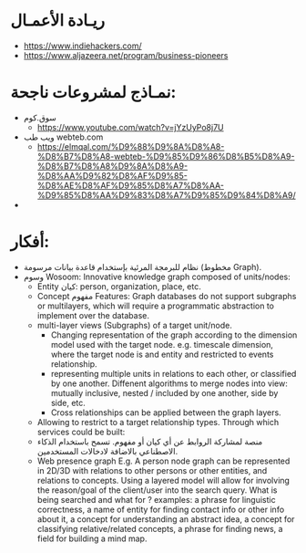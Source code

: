# ريـادة الأعمـال



- https://www.indiehackers.com/
- https://www.aljazeera.net/program/business-pioneers


# نمـاذج لمشروعات ناجحة:
- سوق.كوم
  - https://www.youtube.com/watch?v=jYzUyPo8j7U
- ويب طب webteb.com 
  - https://elmqal.com/%D9%88%D9%8A%D8%A8-%D8%B7%D8%A8-webteb-%D9%85%D9%86%D8%B5%D8%A9-%D8%B7%D8%A8%D9%8A%D8%A9-%D8%AA%D9%82%D8%AF%D9%85-%D8%AE%D8%AF%D9%85%D8%A7%D8%AA-%D9%85%D8%AA%D9%83%D8%A7%D9%85%D9%84%D8%A9/
- 

# أفكار: 
- نظام للبرمجة المرئية بإستخدام قاعدة بيانات مرسومة (مخطوط Graph).
- وسوم Wosoom: 
  Innovative knowledge graph composed of units/nodes: 
    - Entity كيان: person, organization, place, etc.
    - Concept مفهوم
  Features: 
  Graph databases do not support subgraphs or multilayers, which will require a programmatic abstraction to implement over the database.
    - multi-layer views (Subgraphs) of a target unit/node. 
      - Changing representation of the graph according to the dimension model used with the target node. e.g. timescale dimension, where the target node is and entity and restricted to events relationship.
      - representing multiple units in relations to each other, or classified by one another. Diffenent algorithms to merge nodes into view: mutually inclusive, nested / included by one another, side by side, etc.
      - Cross relationships can be applied between the graph layers. 
    - Allowing to restrict to a target relationship types.
  Through which services could be built:
    - منصة لمشاركة الروابط عن أي كيان أو مفهوم. تسمح باستخدام الذكاء الاصطناعي بالاضافة لادخالات المستخدمين.
    - Web presence graph
  E.g. A person node graph can be represented in 2D/3D with relations to other persons or other entities, and relations to concepts. Using a layered model will allow for involving the reason/goal of the client/user into the search query. What is being searched and what for ? examples: a phrase for linguistic correctness, a name of entity for finding contact info or other info about it, a concept for understanding an abstract idea, a concept for classifying relative/related concepts, a phrase for finding news, a field for building a mind map.
  
